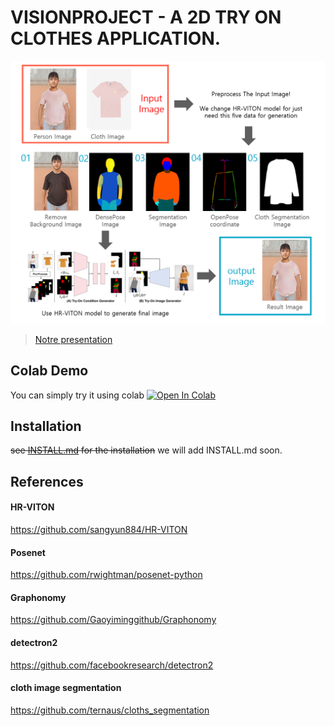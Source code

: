 # VISIONPROJECT - A 2D TRY ON CLOTHES APPLICATION.
![teaser image](./graph/DIAGRAMME.png)
> [Notre presentation](./VISIONPROJECT.pptx)

## Colab Demo
You can simply try it using colab
[![Open In Colab](https://colab.research.google.com/assets/colab-badge.svg)](https://colab.research.google.com/drive/1m7oUy7UwyPrzvPJjPy6SOKLiZ8Qu6Jaz#scrollTo=0djSVmBD2beu)

## Installation
~~see [INSTALL.md](./INSTALL.md) for the installation~~
we will add INSTALL.md soon.

## References
#### HR-VITON
https://github.com/sangyun884/HR-VITON
#### Posenet
https://github.com/rwightman/posenet-python
#### Graphonomy
https://github.com/Gaoyiminggithub/Graphonomy
#### detectron2
https://github.com/facebookresearch/detectron2
#### cloth image segmentation
https://github.com/ternaus/cloths_segmentation
